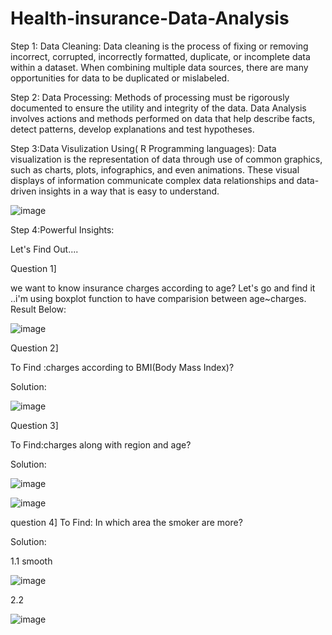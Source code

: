 # Health-insurance-Data-Analysis


Step 1: Data Cleaning:
Data cleaning is the process of fixing or removing incorrect, corrupted, incorrectly formatted, duplicate, or incomplete data within a dataset.
When combining multiple data sources, there are many opportunities for data to be duplicated or mislabeled.



Step 2: Data Processing:
Methods of processing must be rigorously documented to ensure the utility and integrity of the data. Data Analysis involves actions and methods
performed on data that help describe facts, detect patterns, develop explanations and test hypotheses.



Step 3:Data Visulization Using( R Programming languages):
Data visualization is the representation of data through use of common graphics, such as charts, plots, infographics, and even animations. 
These visual displays of information communicate complex data relationships and data-driven insights in a way that is easy to understand.

![image](https://github.com/YashMohare/Health-insurance-Data-Analysis/assets/160584848/cacaabfc-3960-47cf-bb14-c3ea2e271c37)





Step 4:Powerful Insights:

Let's Find Out....


Question 1]

we want to know insurance charges according to age? Let's go and find it ..i'm using boxplot function to have comparision between age~charges.
Result Below:


   ![image](https://github.com/YashMohare/Health-insurance-Data-Analysis/assets/160584848/cd9a4b7e-b908-4d75-a6c2-47da31650da0)
   
  

Question 2]

To Find :charges according to BMI(Body Mass Index)?

Solution:



![image](https://github.com/YashMohare/Health-insurance-Data-Analysis/assets/160584848/16d45291-81d2-49ce-9cf3-ea6d80c79653)

Question 3]

To Find:charges along with region and age?

Solution:

![image](https://github.com/YashMohare/Health-insurance-Data-Analysis/assets/160584848/9add86fe-3e17-49b3-a70e-866da9341717)


![image](https://github.com/YashMohare/Health-insurance-Data-Analysis/assets/160584848/0ebaf3d1-ec51-47ae-b168-c1fe95e742ff)


question 4]
To Find: In which area the smoker are more?

Solution:













1.1 smooth 

![image](https://github.com/YashMohare/Health-insurance-Data-Analysis/assets/160584848/0b19f605-e990-4f41-8927-f875fef2e067)


2.2 

![image](https://github.com/YashMohare/Health-insurance-Data-Analysis/assets/160584848/a4196aaf-10fc-47a0-ab68-8cbcca34da2e)


















